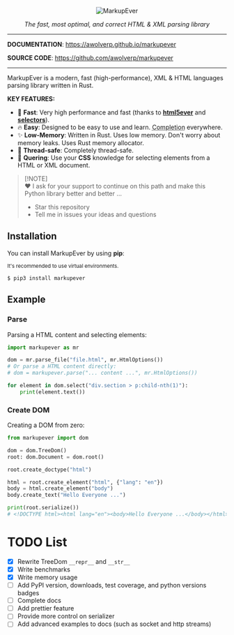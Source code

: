<p align="center">
  <img src="https://github.com/user-attachments/assets/4fc58bbf-3fde-47a1-aa42-ae100ba1029a" alt="MarkupEver">
</p>
<p align="center">
    <em>The fast, most optimal, and correct HTML & XML parsing library</em>
</p>


---

**DOCUMENTATION**: <a href="https://awolverp.github.io/markupever" target="_blank">https://awolverp.github.io/markupever</a>

**SOURCE CODE**: <a href="https://github.com/awolverp/markupever" target="_blank">https://github.com/awolverp/markupever</a>

---

MarkupEver is a modern, fast (high-performance), XML & HTML languages parsing library written in Rust.

**KEY FEATURES:**
* 🚀 **Fast**: Very high performance and fast (thanks to **[html5ever](https://github.com/servo/html5ever)** and **[selectors](https://github.com/servo/stylo/tree/main/selectors)**).
* 🔥 **Easy**: Designed to be easy to use and learn. <abbr title="also known as auto-complete, autocompletion, IntelliSense">Completion</abbr> everywhere.
* ✨ **Low-Memory**: Written in Rust. Uses low memory. Don't worry about memory leaks. Uses Rust memory allocator.
* 🧶 **Thread-safe**: Completely thread-safe. 
* 🎯 **Quering**: Use your **CSS** knowledge for selecting elements from a HTML or XML document.

> [!NOTE]\
> ❤️ I ask for your support to continue on this path and make this Python library better and better ...
> - Star this repository
> - Tell me in issues your ideas and questions

## Installation
You can install MarkupEver by using **pip**:

<small>It's recommended to use virtual environments.</small>

```console
$ pip3 install markupever
```

## Example

### Parse
Parsing a HTML content and selecting elements:

```python
import markupever as mr

dom = mr.parse_file("file.html", mr.HtmlOptions())
# Or parse a HTML content directly:
# dom = markupever.parse("... content ...", mr.HtmlOptions())

for element in dom.select("div.section > p:child-nth(1)"):
    print(element.text())
```

### Create DOM
Creating a DOM from zero:

```python
from markupever import dom

dom = dom.TreeDom()
root: dom.Document = dom.root()

root.create_doctype("html")

html = root.create_element("html", {"lang": "en"})
body = html.create_element("body")
body.create_text("Hello Everyone ...")

print(root.serialize())
# <!DOCTYPE html><html lang="en"><body>Hello Everyone ...</body></html>
```

# TODO List
- [x] Rewrite TreeDom `__repr__` and `__str__`
- [x] Write benchmarks
- [x] Write memory usage
- [ ] Add PyPI version, downloads, test coverage, and python versions badges
- [ ] Complete docs
- [ ] Add prettier feature
- [ ] Provide more control on serializer
- [ ] Add advanced examples to docs (such as socket and http streams)
